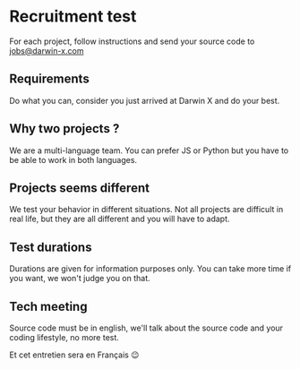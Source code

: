 # Recruitment test

For each project, follow instructions and send your source code to jobs@darwin-x.com

## Requirements

Do what you can, consider you just arrived at Darwin X and do your best. 

## Why two projects ?

We are a multi-language team. You can prefer JS or Python but you have to be able to work in both languages.

## Projects seems different

We test your behavior in different situations. Not all projects are difficult in real life, but they are all different and you will have to adapt.

## Test durations

Durations are given for information purposes only. You can take more time if you want, we won't judge you on that.

## Tech meeting

Source code must be in english, we'll talk about the source code and your coding lifestyle, no more test.

Et cet entretien sera en Français 😉
